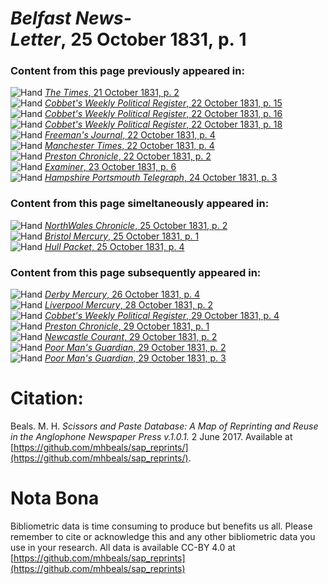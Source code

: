 # *Belfast News-Letter*, 25 October 1831, p. 1  
  
### Content from this page previously appeared in:  
![Hand](http://scissorsandpaste.net/wp-content/uploads/2017/06/smallhandpointer.png) [*The Times*, 21 October 1831, p. 2](https://mhbeals.github.io/sap_html/The-Times/The-Times-21-October-1831-p-2)  
![Hand](http://scissorsandpaste.net/wp-content/uploads/2017/06/smallhandpointer.png) [*Cobbet's Weekly Political Register*, 22 October 1831, p. 15](https://mhbeals.github.io/sap_html/Cobbet's-Weekly-Political-Register/Cobbet's-Weekly-Political-Register-22-October-1831-p-15)  
![Hand](http://scissorsandpaste.net/wp-content/uploads/2017/06/smallhandpointer.png) [*Cobbet's Weekly Political Register*, 22 October 1831, p. 16](https://mhbeals.github.io/sap_html/Cobbet's-Weekly-Political-Register/Cobbet's-Weekly-Political-Register-22-October-1831-p-16)  
![Hand](http://scissorsandpaste.net/wp-content/uploads/2017/06/smallhandpointer.png) [*Cobbet's Weekly Political Register*, 22 October 1831, p. 18](https://mhbeals.github.io/sap_html/Cobbet's-Weekly-Political-Register/Cobbet's-Weekly-Political-Register-22-October-1831-p-18)  
![Hand](http://scissorsandpaste.net/wp-content/uploads/2017/06/smallhandpointer.png) [*Freeman's Journal*, 22 October 1831, p. 4](https://mhbeals.github.io/sap_html/Freeman's-Journal/Freeman's-Journal-22-October-1831-p-4)  
![Hand](http://scissorsandpaste.net/wp-content/uploads/2017/06/smallhandpointer.png) [*Manchester Times*, 22 October 1831, p. 4](https://mhbeals.github.io/sap_html/Manchester-Times/Manchester-Times-22-October-1831-p-4)  
![Hand](http://scissorsandpaste.net/wp-content/uploads/2017/06/smallhandpointer.png) [*Preston Chronicle*, 22 October 1831, p. 2](https://mhbeals.github.io/sap_html/Preston-Chronicle/Preston-Chronicle-22-October-1831-p-2)  
![Hand](http://scissorsandpaste.net/wp-content/uploads/2017/06/smallhandpointer.png) [*Examiner*, 23 October 1831, p. 6](https://mhbeals.github.io/sap_html/Examiner/Examiner-23-October-1831-p-6)  
![Hand](http://scissorsandpaste.net/wp-content/uploads/2017/06/smallhandpointer.png) [*Hampshire Portsmouth Telegraph*, 24 October 1831, p. 3](https://mhbeals.github.io/sap_html/Hampshire-Portsmouth-Telegraph/Hampshire-Portsmouth-Telegraph-24-October-1831-p-3)  
  
### Content from this page simeltaneously appeared in:  
![Hand](http://scissorsandpaste.net/wp-content/uploads/2017/06/smallhandpointer.png) [*NorthWales Chronicle*, 25 October 1831, p. 2](https://mhbeals.github.io/sap_html/NorthWales-Chronicle/NorthWales-Chronicle-25-October-1831-p-2)  
![Hand](http://scissorsandpaste.net/wp-content/uploads/2017/06/smallhandpointer.png) [*Bristol Mercury*, 25 October 1831, p. 1](https://mhbeals.github.io/sap_html/Bristol-Mercury/Bristol-Mercury-25-October-1831-p-1)  
![Hand](http://scissorsandpaste.net/wp-content/uploads/2017/06/smallhandpointer.png) [*Hull Packet*, 25 October 1831, p. 4](https://mhbeals.github.io/sap_html/Hull-Packet/Hull-Packet-25-October-1831-p-4)  
  
### Content from this page subsequently appeared in:  
![Hand](http://scissorsandpaste.net/wp-content/uploads/2017/06/smallhandpointer.png) [*Derby Mercury*, 26 October 1831, p. 4](https://mhbeals.github.io/sap_html/Derby-Mercury/Derby-Mercury-26-October-1831-p-4)  
![Hand](http://scissorsandpaste.net/wp-content/uploads/2017/06/smallhandpointer.png) [*Liverpool Mercury*, 28 October 1831, p. 2](https://mhbeals.github.io/sap_html/Liverpool-Mercury/Liverpool-Mercury-28-October-1831-p-2)  
![Hand](http://scissorsandpaste.net/wp-content/uploads/2017/06/smallhandpointer.png) [*Cobbet's Weekly Political Register*, 29 October 1831, p. 4](https://mhbeals.github.io/sap_html/Cobbet's-Weekly-Political-Register/Cobbet's-Weekly-Political-Register-29-October-1831-p-4)  
![Hand](http://scissorsandpaste.net/wp-content/uploads/2017/06/smallhandpointer.png) [*Preston Chronicle*, 29 October 1831, p. 1](https://mhbeals.github.io/sap_html/Preston-Chronicle/Preston-Chronicle-29-October-1831-p-1)  
![Hand](http://scissorsandpaste.net/wp-content/uploads/2017/06/smallhandpointer.png) [*Newcastle Courant*, 29 October 1831, p. 2](https://mhbeals.github.io/sap_html/Newcastle-Courant/Newcastle-Courant-29-October-1831-p-2)  
![Hand](http://scissorsandpaste.net/wp-content/uploads/2017/06/smallhandpointer.png) [*Poor Man's Guardian*, 29 October 1831, p. 2](https://mhbeals.github.io/sap_html/Poor-Man's-Guardian/Poor-Man's-Guardian-29-October-1831-p-2)  
![Hand](http://scissorsandpaste.net/wp-content/uploads/2017/06/smallhandpointer.png) [*Poor Man's Guardian*, 29 October 1831, p. 3](https://mhbeals.github.io/sap_html/Poor-Man's-Guardian/Poor-Man's-Guardian-29-October-1831-p-3)  


# Citation: 

Beals. M. H. *Scissors and Paste Database: A Map of Reprinting and Reuse in the Anglophone Newspaper Press v.1.0.1.* 2 June 2017. Available at [https://github.com/mhbeals/sap_reprints/](https://github.com/mhbeals/sap_reprints/). 

# Nota Bona

Bibliometric data is time consuming to produce but benefits us all. Please remember to cite or acknowledge this and any other bibliometric data you use in your research. All data is available CC-BY 4.0 at [https://github.com/mhbeals/sap_reprints](https://github.com/mhbeals/sap_reprints)